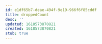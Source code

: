 ```yaml
---
id: e1df65b7-deae-494f-9e19-966f6f85cddf
title: droppedCount
desc: ''
updated: 1618573870821
created: 1618573870821
stub: true
---
```


